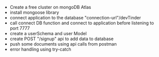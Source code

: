 - Create a free cluster on mongoDB Atlas
- install mongoose library
- connect application to the database "connection-url"/devTinder
- call connect DB function and connect to application before listening to port 7777
- create a userSchema and user Model
- create POST "/signup" api to add data to database
- push some documents using api calls from postman
- error handling using try-catch